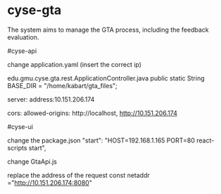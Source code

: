 # cyse-gta
The system aims to manage the GTA process, including the feedback evaluation.

#cyse-api

change application.yaml (insert the correct ip)

edu.gmu.cyse.gta.rest.ApplicationController.java
	public static String BASE_DIR = "/home/kabart/gta_files";


  
server:
    address:10.151.206.174

  cors:
    allowed-origins: http://localhost, http://10.151.206.174


#cyse-ui

change the package.json
      "start": "HOST=192.168.1.165 PORT=80 react-scripts start",


change GtaApi.js

  replace the address of the request
    const netaddr ="http://10.151.206.174:8080"

